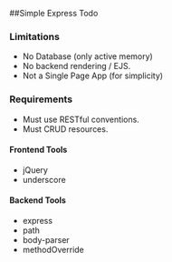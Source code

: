 ##Simple Express Todo

### Limitations
- No Database (only active memory)
- No backend rendering / EJS.
- Not a Single Page App (for simplicity)

### Requirements
- Must use RESTful conventions.
- Must CRUD resources.

#### Frontend Tools
- jQuery
- underscore

#### Backend Tools
- express
- path
- body-parser
- methodOverride
